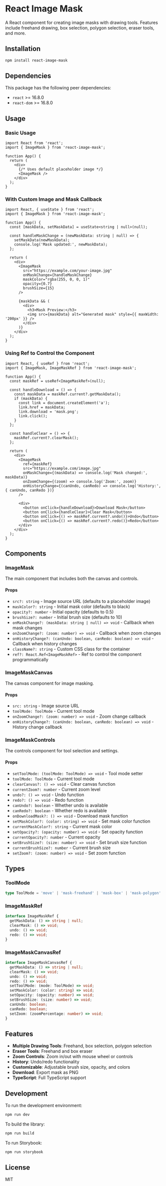 # React Image Mask

A React component for creating image masks with drawing tools. Features include freehand drawing, box selection, polygon selection, eraser tools, and more.

## Installation

```bash
npm install react-image-mask
```

## Dependencies

This package has the following peer dependencies:
- `react` >= 16.8.0
- `react-dom` >= 16.8.0

## Usage

### Basic Usage

```tsx
import React from 'react';
import { ImageMask } from 'react-image-mask';

function App() {
  return (
    <div>
      {/* Uses default placeholder image */}
      <ImageMask />
    </div>
  );
}
```

### With Custom Image and Mask Callback

```tsx
import React, { useState } from 'react';
import { ImageMask } from 'react-image-mask';

function App() {
  const [maskData, setMaskData] = useState<string | null>(null);

  const handleMaskChange = (newMaskData: string | null) => {
    setMaskData(newMaskData);
    console.log('Mask updated:', newMaskData);
  };

  return (
    <div>
      <ImageMask
        src="https://example.com/your-image.jpg"
        onMaskChange={handleMaskChange}
        maskColor="rgba(255, 0, 0, 1)"
        opacity={0.7}
        brushSize={15}
      />
      
      {maskData && (
        <div>
          <h3>Mask Preview:</h3>
          <img src={maskData} alt="Generated mask" style={{ maxWidth: '200px' }} />
        </div>
      )}
    </div>
  );
}
```

### Using Ref to Control the Component

```tsx
import React, { useRef } from 'react';
import { ImageMask, ImageMaskRef } from 'react-image-mask';

function App() {
  const maskRef = useRef<ImageMaskRef>(null);

  const handleDownload = () => {
    const maskData = maskRef.current?.getMaskData();
    if (maskData) {
      const link = document.createElement('a');
      link.href = maskData;
      link.download = 'mask.png';
      link.click();
    }
  };

  const handleClear = () => {
    maskRef.current?.clearMask();
  };

  return (
    <div>
      <ImageMask
        ref={maskRef}
        src="https://example.com/image.jpg"
        onMaskChange={(maskData) => console.log('Mask changed:', maskData)}
        onZoomChange={(zoom) => console.log('Zoom:', zoom)}
        onHistoryChange={(canUndo, canRedo) => console.log('History:', { canUndo, canRedo })}
      />
      
      <div>
        <button onClick={handleDownload}>Download Mask</button>
        <button onClick={handleClear}>Clear Mask</button>
        <button onClick={() => maskRef.current?.undo()}>Undo</button>
        <button onClick={() => maskRef.current?.redo()}>Redo</button>
      </div>
    </div>
  );
}
```

## Components

### ImageMask

The main component that includes both the canvas and controls.

#### Props
- `src?: string` - Image source URL (defaults to a placeholder image)
- `maskColor?: string` - Initial mask color (defaults to black)
- `opacity?: number` - Initial opacity (defaults to 0.5)
- `brushSize?: number` - Initial brush size (defaults to 10)
- `onMaskChange?: (maskData: string | null) => void` - Callback when mask changes
- `onZoomChange?: (zoom: number) => void` - Callback when zoom changes
- `onHistoryChange?: (canUndo: boolean, canRedo: boolean) => void` - Callback when history changes
- `className?: string` - Custom CSS class for the container
- `ref?: React.Ref<ImageMaskRef>` - Ref to control the component programmatically

### ImageMaskCanvas

The canvas component for image masking.

#### Props
- `src: string` - Image source URL
- `toolMode: ToolMode` - Current tool mode
- `onZoomChange?: (zoom: number) => void` - Zoom change callback
- `onHistoryChange?: (canUndo: boolean, canRedo: boolean) => void` - History change callback

### ImageMaskControls

The controls component for tool selection and settings.

#### Props
- `setToolMode: (toolMode: ToolMode) => void` - Tool mode setter
- `toolMode: ToolMode` - Current tool mode
- `clearCanvas?: () => void` - Clear canvas function
- `currentZoom?: number` - Current zoom level
- `undo?: () => void` - Undo function
- `redo?: () => void` - Redo function
- `canUndo?: boolean` - Whether undo is available
- `canRedo?: boolean` - Whether redo is available
- `onDownloadMask?: () => void` - Download mask function
- `setMaskColor?: (color: string) => void` - Set mask color function
- `currentMaskColor?: string` - Current mask color
- `setOpacity?: (opacity: number) => void` - Set opacity function
- `currentOpacity?: number` - Current opacity
- `setBrushSize?: (size: number) => void` - Set brush size function
- `currentBrushSize?: number` - Current brush size
- `setZoom?: (zoom: number) => void` - Set zoom function

## Types

### ToolMode

```typescript
type ToolMode = 'move' | 'mask-freehand' | 'mask-box' | 'mask-polygon' | 'eraser-freehand' | 'eraser-box' | 'clear';
```

### ImageMaskRef

```typescript
interface ImageMaskRef {
  getMaskData: () => string | null;
  clearMask: () => void;
  undo: () => void;
  redo: () => void;
}
```

### ImageMaskCanvasRef

```typescript
interface ImageMaskCanvasRef {
  getMaskData: () => string | null;
  clearMask: () => void;
  undo: () => void;
  redo: () => void;
  setToolMode: (mode: ToolMode) => void;
  setMaskColor: (color: string) => void;
  setOpacity: (opacity: number) => void;
  setBrushSize: (size: number) => void;
  canUndo: boolean;
  canRedo: boolean;
  setZoom: (zoomPercentage: number) => void;
}
```

## Features

- **Multiple Drawing Tools**: Freehand, box selection, polygon selection
- **Eraser Tools**: Freehand and box eraser
- **Zoom Controls**: Zoom in/out with mouse wheel or controls
- **History**: Undo/redo functionality
- **Customizable**: Adjustable brush size, opacity, and colors
- **Download**: Export mask as PNG
- **TypeScript**: Full TypeScript support

## Development

To run the development environment:

```bash
npm run dev
```

To build the library:

```bash
npm run build
```

To run Storybook:

```bash
npm run storybook
```

## License

MIT

